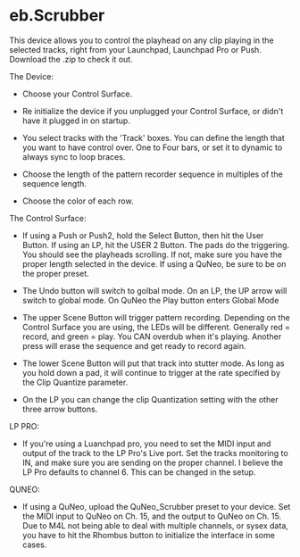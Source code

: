 # eb.Scrubber


This device allows you to control the playhead on any clip playing in the selected tracks, right from your Launchpad, Launchpad Pro or Push. Download the .zip to check it out. 

The Device:

- Choose your Control Surface. 

- Re initialize the device if you unplugged your Control Surface, or didn't have it plugged in on startup. 

- You select tracks with the 'Track' boxes. You can define the length that you want to have control over. One to Four bars, or set it to dynamic to always sync to loop braces. 

- Choose the length of the pattern recorder sequence in multiples of the sequence length. 

- Choose the color of each row. 

The Control Surface:

- If using a Push or Push2, hold the Select Button, then hit the User Button. If using an LP, hit the USER 2 Button. The pads do the triggering. You should see the playheads scrolling. If not, make sure you have the proper length selected in the device. If using a QuNeo, be sure to be on the proper preset.  

- The Undo button will switch to golbal mode. On an LP, the UP arrow will switch to global mode. On QuNeo the Play button enters Global Mode  

- The upper Scene Button will trigger pattern recording. Depending on the Control Surface you are using, the LEDs will be different. Generally red = record, and green = play. You CAN overdub when it's playing. Another press will erase the sequence and get ready to record again. 

- The lower Scene Button will put that track into stutter mode. As long as you hold down a pad, it will continue to trigger at the rate specified by the Clip Quantize parameter. 

- On the LP you can change the clip Quantization setting with the other three arrow buttons.

LP PRO:

- If you're using a Luanchpad pro, you need to set the MIDI input and output of the track to the LP Pro's Live port. Set the tracks monitoring to IN, and make sure you are sending on the proper channel. I believe the LP Pro defaults to channel 6. This can be changed in the setup. 

QUNEO: 

- If using a QuNeo, upload the QuNeo_Scrubber preset to your device. Set the MIDI input to QuNeo on Ch. 15, and the output to QuNeo on Ch. 15. Due to M4L not being able to deal with multiple channels, or sysex data, you have to hit the Rhombus button to initialize the interface in some cases. 


